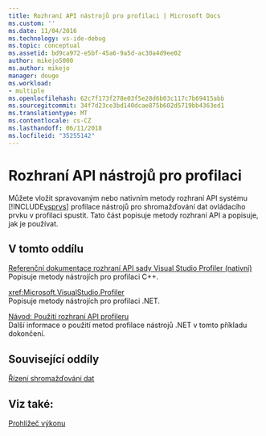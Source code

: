 ```yaml
---
title: Rozhraní API nástrojů pro profilaci | Microsoft Docs
ms.custom: ''
ms.date: 11/04/2016
ms.technology: vs-ide-debug
ms.topic: conceptual
ms.assetid: bd9ca972-e5bf-45a6-9a5d-ac30a4d9ee02
author: mikejo5000
ms.author: mikejo
manager: douge
ms.workload:
- multiple
ms.openlocfilehash: 62c7f173f278e03f5e28d6b03c117c7b69415abb
ms.sourcegitcommit: 34f7d23ce3bd140dcae875b602d5719bb4363ed1
ms.translationtype: MT
ms.contentlocale: cs-CZ
ms.lasthandoff: 06/11/2018
ms.locfileid: "35255142"
---
```

# <a name="profiling-tools-apis"></a>Rozhraní API nástrojů pro profilaci
Můžete vložit spravovaným nebo nativním metody rozhraní API systému [!INCLUDE[vsprvs](../code-quality/includes/vsprvs_md.md)] profilace nástrojů pro shromažďování dat ovládacího prvku v profilaci spustit. Tato část popisuje metody rozhraní API a popisuje, jak je používat.  
  
## <a name="in-this-section"></a>V tomto oddílu  
 [Referenční dokumentace rozhraní API sady Visual Studio Profiler (nativní)](../profiling/visual-studio-profiler-api-reference-native.md)  
 Popisuje metody nástrojích pro profilaci C++.  
  
 <xref:Microsoft.VisualStudio.Profiler>  
 Popisuje metody nástrojích pro profilaci .NET.  
  
 [Návod: Použití rozhraní API profileru](../profiling/walkthrough-using-profiler-apis.md)  
 Další informace o použití metod profilace nástrojů .NET v tomto příkladu dokončení.  
  
## <a name="related-sections"></a>Související oddíly  
 [Řízení shromažďování dat](../profiling/controlling-data-collection.md)  
  
## <a name="see-also"></a>Viz také:  
 [Prohlížeč výkonu](../profiling/performance-explorer.md)